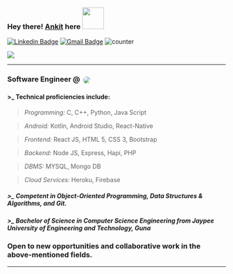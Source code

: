 ### Hey there! <a href="https://bit.ly/itsrankit-resume"> Ankit</a> here <img src="https://media.giphy.com/media/eNotYhz6gsoNBUzsUa/giphy.gif" width="50">

[![Linkedin Badge](https://img.shields.io/badge/-itsrankit-blue?style=flat-square&logo=Linkedin&logoColor=white&link=https://www.linkedin.com/in/itsrankit)](https://www.linkedin.com/in/itsrankit/)
[![Gmail Badge](https://img.shields.io/badge/-ryder.raj.ankit@gmail.com-c14438?style=flat-square&logo=Gmail&logoColor=white&link=mailto:ryder.raj.ankit@gmail.com)](mailto:ryder.raj.ankit@gmail.com)
![counter](https://en8cphwi4htv6aw.m.pipedream.net)

![](https://github-readme-stats.vercel.app/api?username=ankit039&theme=github_dark&show_icons=true) 
<hr/>

<!--## <img src="https://media.giphy.com/media/du3J3cXyzhj75IOgvA/giphy.gif" width="50"> Summary: <img src="https://media.giphy.com/media/lPAXUzSS1PlwgH53oz/giphy.gif" width="30">-->

<!--<h3> Software Engineer @ <a href="https://www.practo.com/"><img align="center" src="https://www.practo.com/nav/9.5.13/consumer/images/practo.svg"></a></h3>-->
<h3> Software Engineer @ <a href="https://leverageedu.com/"><img style="background-color:white; border-radius: 10px; padding: 3px;" align="center" src="https://leverageeduhome.gumlet.io/logo-dark.svg"></a></h3>


#### >_ Technical proficiencies include:

> *Programming:* C, C++, Python, Java Script

> *Android:* Kotlin, Android Studio, React-Native

> *Frontend:* React JS, HTML 5, CSS 3, Bootstrap

> *Backend:* Node JS, Express, Hapi, PHP

> *DBMS:* MYSQL, Mongo DB

> *Cloud Services:* Heroku, Firebase
 
##### >_ Competent in Object-Oriented Programming, Data Structures & Algorithms, and Git.
##### >_ Bachelor of Science in Computer Science Engineering from Jaypee University of Engineering and Technology, Guna 

###  Open to new opportunities and collaborative work in the above-mentioned fields.

<hr/>

<!--
Here are some ideas to get you started:

- 🔭 I’m currently working on ...
- 🌱 I’m currently learning ...
- 👯 I’m looking to collaborate on ...
- 🤔 I’m looking for help with ...
- 💬 Ask me about ...
- 📫 How to reach me: ...
- 😄 Pronouns: ...
- ⚡ Fun fact: ...
-->
